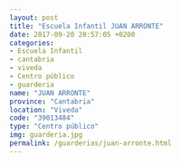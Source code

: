 ```yaml
---
layout: post
title: "Escuela Infantil JUAN ARRONTE"
date: 2017-09-20 20:57:05 +0200
categories:
- Escuela Infantil
- cantabria
- viveda
- Centro público
- guarderia
name: "JUAN ARRONTE"
province: "Cantabria"
location: "Viveda"
code: "39013484"
type: "Centro público"
img: guarderia.jpg
permalink: /guarderias/juan-arronte.html
---
```

